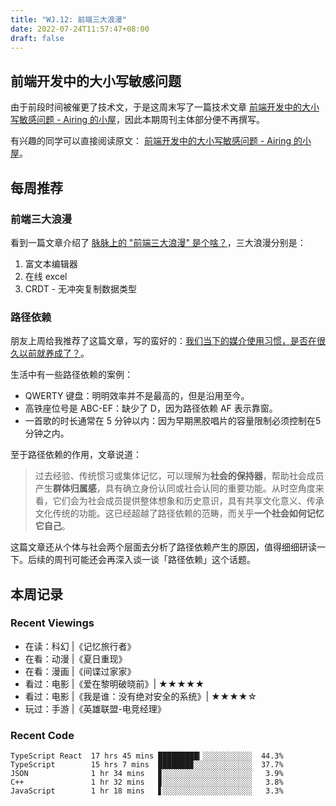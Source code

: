 ```yaml
---
title: "WJ.12: 前端三大浪漫"
date: 2022-07-24T11:57:47+08:00
draft: false
---
```


## 前端开发中的大小写敏感问题

由于前段时间被催更了技术文，于是这周末写了一篇技术文章 [前端开发中的大小写敏感问题 - Airing 的小屋](https://me.ursb.me/archives/case-sensitivity.html)，因此本期周刊主体部分便不再撰写。

有兴趣的同学可以直接阅读原文： [前端开发中的大小写敏感问题 - Airing 的小屋](https://me.ursb.me/archives/case-sensitivity.html)。

## 每周推荐

### 前端三大浪漫

看到一篇文章介绍了 [脉脉上的 "前端三大浪漫" 是个啥？](https://mp.weixin.qq.com/s?__biz=MzI1NDU3NzM5Mg==&mid=2247490079&idx=1&sn=f57f3de3ac593023f351fe7d52250216&chk)，三大浪漫分别是：

1. 富文本编辑器
2. 在线 excel
3. CRDT - 无冲突复制数据类型

### 路径依赖

朋友上周给我推荐了这篇文章，写的蛮好的：[我们当下的媒介使用习惯，是否在很久以前就养成了？](http://mp.weixin.qq.com/s?__biz=MzA3MzQ1MzQzNA==&mid=2656986367&idx=1&sn=537b461106fa3a53643b58e9cb7696fd)。

生活中有一些路径依赖的案例：

- QWERTY 键盘：明明效率并不是最高的，但是沿用至今。
- 高铁座位号是 ABC-EF：缺少了 D，因为路径依赖 AF 表示靠窗。
- 一首歌的时长通常在 5 分钟以内：因为早期黑胶唱片的容量限制必须控制在5分钟之内。

至于路径依赖的作用，文章说道：

> 过去经验、传统惯习或集体记忆，可以理解为**社会的保持器**，帮助社会成员产生**群体归属感**，具有确立身份认同或社会认同的重要功能。从时空角度来看，它们会为社会成员提供整体想象和历史意识，具有共享文化意义、传承文化传统的功能。这已经超越了路径依赖的范畴，而关乎**一个社会如何记忆它自己**。

这篇文章还从个体与社会两个层面去分析了路径依赖产生的原因，值得细细研读一下。后续的周刊可能还会再深入谈一谈「路径依赖」这个话题。

## 本周记录 

### Recent Viewings
- 在读：科幻 |《记忆旅行者》
- 在看：动漫 |《夏日重现》
- 在看：漫画 |《间谍过家家》
- 看过：电影 |《爱在黎明破晓前》| ★★★★★
- 看过：电影 |《我是谁：没有绝对安全的系统》| ★★★★☆
- 玩过：手游 |《英雄联盟-电竞经理》

### Recent Code

```
TypeScript React  17 hrs 45 mins █████████▎░░░░░░░░░░░  44.3%
TypeScript        15 hrs 7 mins  ███████▉░░░░░░░░░░░░░  37.7%
JSON              1 hr 34 mins   ▊░░░░░░░░░░░░░░░░░░░░   3.9%
C++               1 hr 32 mins   ▊░░░░░░░░░░░░░░░░░░░░   3.8%
JavaScript        1 hr 18 mins   ▋░░░░░░░░░░░░░░░░░░░░   3.3%
```
